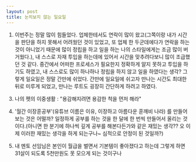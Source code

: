 ```yaml
---
layout: post
title: 눈치보지 않는 일요일
---
```


1. 이번주는 정말 많이 힘들었다. 업체한테서도 연락이 많이 왔고(그쪽이랑 내가 시간을 판단을 하지 못해서 어려웠던 것이 있었고, 또 업체 한 두군데에다가 연락을 하는 것이 아니었기 때문에 많이 정립을 하고 일을 하는 나의 스타일에게는 조금 많이 버거웠다.), 내 스스로 자재 투입을 하는데에 있어서 시간을 맞추려다보니 많이 조급했던 것 같다. 중간에서 어떠한 프로세스가 필요한지 정확하게 알지 못하고 투입을 하기도 하였고, 내 스스로도 많이 하나하나 정립을 하지 않고 일을 하였다는 생각? 그렇게 일요일은 정말 간만에 쉬었다. 간만에 일요일에 쉬고자 만나는 시간도 최대한 뒤로 미루게 되었고, 만나는 루트도 굉장히 간단하게 하려고 하였다. <!--일단 그 친구의 period이기도 하였고, 나도 최대한 루트를 간단하게 하였다. 결론적으로는 steak house -> AEON (innisfree)에서 클렌징 폼 구매 -> 카페 (처음 카페는 이번 주 토요일에 열었고, 예약이 필요하다고 해서 Rever cafe라는 러시아풍의 카페를 갔다.) -> 선플라워 -> 껍데기집 이렇게 돈도 많이 쓰고 했는데, 결론은 나도 돈을 쓰는 것에 관해서 조금은 생각이 바뀌었다랄까? 결과가 없이 과정이 있다고 생각했는데, 결과도 보여줄 수 없는 과정은 어떤 차이가 있는지 궁금해진다. 또 그러한 과정들이 지나치게 길면 또 내 성격상 그것을 과연 참을 수 있을까? 하여튼 일이 딴 곳으로 샜는데, 오늘 그 친구와 같이 있으면서 정말 행복했다. 많은 이야기도 하였고, 나는 무슨 일이 있어도 가봐야한다라는 생각을 하면서 여전히 큰 거짓말을 하고 있다는 생각을 하고 있다니깐 미안하다. 일단은 내 중심적으로 생각을 해보자.-->

<!--2. 금요일에 갑자기 청소부 아주머니가 나한테 '선물'이라고 하는 것이 아닌가? 나는 무언가 그냥 출장자에게 선물을 준다고 생각했었는데, 아차, 다른 베트남 친구에게 받는 것이었구나, 마치 007 작전처럼 여러 선물들을 나한테 주고 가셨다. 그 친구가 작정을 하고, 나의 직장에 영향을 끼치고자 한다면 나는 속수무책으로 당할 수밖에 없다고 생각이 들었다. 일단 선물은 열어보지 않았다. <em>내가 어떠한 것을 받으면 관심이 없어서 그런 것을 먼저 해보지 않는 성격이 있어서 그런 것이 아닌가라는 생각도 문득 들었다.</em> 다음에 열어보겠지만, 그 친구에게도 곧 연락을 해야곘지-->

3. 나의 펫의 이중생활 : "용감해지려면 용감한 척을 먼저 해라"

4. '월간 이장훈공부'(유튜브 이름은 이유, 이장하고 아름다운 훈깨비 나라) 를 만들어보는 것은 어떨까? 일정하게 공부를 하는 것을 한 달에 한 번씩 만들어서 올리는 것이다.(아니면 한 분기에 하나씩 깊게 공부를 해본다든가와 같은 재밌는 생각?? 오 이제 이러한 재밌는 생각을 하게 되는구나~ 심적으로 안정이 된 것일까?)

5. 내 멘토 선임님은 본인이 월급을 벌면서 기본템이 좋아졌다고 하는데 그렇게 하면 31살이 되도록 5천만원도 못 모으게 되는 것이구나 